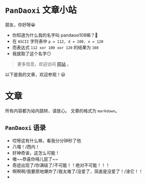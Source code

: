 # `PanDaoxi` 文章小站

朋友，你好呀😀

- 你知道为什么我的名字叫 pandaoxi108嘛？🧐
- 在 `ASCII` 字符表中 `p = 112, d = 100, x = 120`
- 而表达式 `112 xor 100 xor 120` 的结果为 `108`
- 我就取了这个名字😶

> 更多信息，欢迎访问 [网站](https://pandaoxi.github.io/) 。

以下是我的文章，欢迎参观！😃

# 文章
所有内容都为站内跳转，请放心。
文章的格式为 `markdown`。


## `PanDaoxi` 语录

- 哎呀这有什么嘛，看我分分钟秒了他
- 八嘎！/西内！
- 好神奇诶，这怎么可能！
- 嗷\~\~恭喜你嗝儿屁了~~
- 奇迹出现了/你满级了/不可能！！绝对不可能！！！
- 啊啊啊/我要原地爆炸了/我太难了/没爱了，简直是没爱了！/淦它！！
- 
